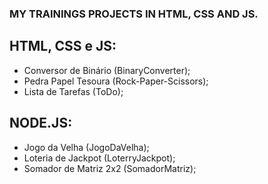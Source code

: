 ### MY TRAININGS PROJECTS IN HTML, CSS AND JS.

## HTML, CSS e JS:

- Conversor de Binário (BinaryConverter);
- Pedra Papel Tesoura (Rock-Paper-Scissors);
- Lista de Tarefas (ToDo);

## NODE.JS:

- Jogo da Velha (JogoDaVelha);
- Loteria de Jackpot (LoterryJackpot);
- Somador de Matriz 2x2 (SomadorMatriz);

